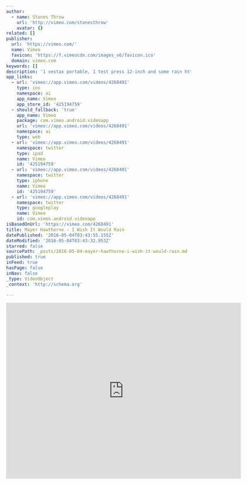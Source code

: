 ```yaml
---
author:
  - name: Stones Throw
    url: 'http://vimeo.com/stonesthrow'
    avatar: {}
related: []
publisher:
  url: 'https://vimeo.com/'
  name: Vimeo
  favicon: 'https://f.vimeocdn.com/images_v6/favicon.ico'
  domain: vimeo.com
keywords: []
description: '1 vestax portable, 1 test press 12-inch and some rain http://www.stonesthrow.com/mayerhawthorne'
app_links:
  - url: 'vimeo://app.vimeo.com/videos/4268491'
    type: ios
    namespace: ai
    app_name: Vimeo
    app_store_id: '425194759'
  - should_fallback: 'true'
    app_name: Vimeo
    package: com.vimeo.android.videoapp
    url: 'vimeo://app.vimeo.com/videos/4268491'
    namespace: ai
    type: web
  - url: 'vimeo://app.vimeo.com/videos/4268491'
    namespace: twitter
    type: ipad
    name: Vimeo
    id: '425194759'
  - url: 'vimeo://app.vimeo.com/videos/4268491'
    namespace: twitter
    type: iphone
    name: Vimeo
    id: '425194759'
  - url: 'vimeo://app.vimeo.com/videos/4268491'
    namespace: twitter
    type: googleplay
    name: Vimeo
    id: com.vimeo.android.videoapp
isBasedOnUrl: 'https://vimeo.com/4268491'
title: Mayer Hawthorne - I Wish It Would Rain
datePublished: '2016-05-04T03:43:55.155Z'
dateModified: '2016-05-04T03:43:32.953Z'
starred: false
sourcePath: _posts/2016-05-04-mayer-hawthorne-i-wish-it-would-rain.md
published: true
inFeed: true
hasPage: false
inNav: false
_type: VideoObject
_context: 'http://schema.org'

---
```

<iframe src="https://cdn.embedly.com/widgets/media.html?src=https%3A%2F%2Fplayer.vimeo.com%2Fvideo%2F4268491&amp;url=https%3A%2F%2Fvimeo.com%2F4268491&amp;image=http%3A%2F%2Fi.vimeocdn.com%2Fvideo%2F9476586_640.jpg&amp;key=b7d04c9b404c499eba89ee7072e1c4f7&amp;type=text%2Fhtml&amp;schema=vimeo" width="640" height="480" scrolling="no" frameborder="0" allowfullscreen="" style=""></iframe>